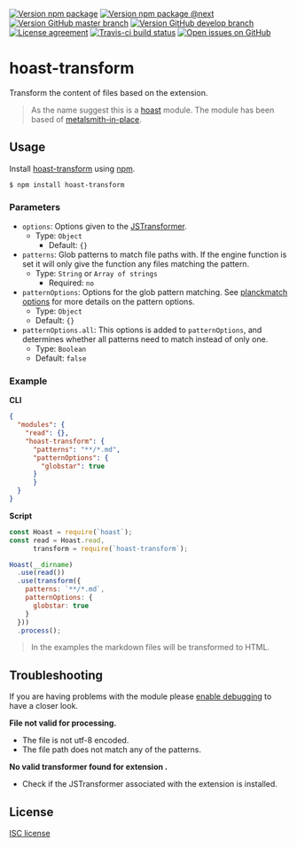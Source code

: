 [![Version npm package](https://img.shields.io/npm/v/hoast-transform.svg?label=npm&style=flat-square)](https://npmjs.com/package/hoast-transform)
[![Version npm package @next](https://img.shields.io/npm/v/hoast-transform/next.svg?label=npm/next&style=flat-square)](https://npmjs.com/package/hoast-transform/v/next)
[![Version GitHub master branch](https://img.shields.io/github/package-json/v/hoast/hoast-transform.svg?label=github&style=flat-square)](https://github.com/hoast/hoast-transform#readme)
[![Version GitHub develop branch](https://img.shields.io/github/package-json/v/hoast/hoast-transform/develop.svg?label=github/develop&style=flat-square)](https://github.com/hoast/hoast-transform/tree/develop#readme)
[![License agreement](https://img.shields.io/github/license/hoast/hoast-transform.svg?style=flat-square)](https://github.com/hoast/hoast-transform/blob/master/LICENSE)
[![Travis-ci build status](https://img.shields.io/travis-ci/hoast/hoast-transform.svg?label=travis&branch=master&style=flat-square)](https://travis-ci.org/hoast/hoast-transform)
[![Open issues on GitHub](https://img.shields.io/github/issues/hoast/hoast-transform.svg?style=flat-square)](https://github.com/hoast/hoast-transform/issues)

# hoast-transform

Transform the content of files based on the extension.

> As the name suggest this is a [hoast](https://github.com/hoast/hoast#readme) module. The module has been based of [metalsmith-in-place](https://github.com/metalsmith/metalsmith-in-place#readme).

## Usage

Install [hoast-transform](https://npmjs.com/package/hoast-transform) using [npm](https://npmjs.com).

```
$ npm install hoast-transform
```

### Parameters

* `options`: Options given to the [JSTransformer](https://github.com/jstransformers/jstransformer#readme).
  * Type: `Object`
	* Default: `{}`
* `patterns`: Glob patterns to match file paths with. If the engine function is set it will only give the function any files matching the pattern.
  * Type: `String` or `Array of strings`
	* Required: `no`
* `patternOptions`: Options for the glob pattern matching. See [planckmatch options](https://github.com/redkenrok/node-planckmatch#options) for more details on the pattern options.
  * Type: `Object`
  * Default: `{}`
* `patternOptions.all`: This options is added to `patternOptions`, and determines whether all patterns need to match instead of only one.
  * Type: `Boolean`
  * Default: `false`

### Example

**CLI**

```json
{
  "modules": {
    "read": {},
    "hoast-transform": {
      "patterns": "**/*.md",
      "patternOptions": {
        "globstar": true
      }
 	  }
  }
}
```

**Script**

```javascript
const Hoast = require(`hoast`);
const read = Hoast.read,
      transform = require(`hoast-transform`);

Hoast(__dirname)
  .use(read())
  .use(transform({
    patterns: `**/*.md`,
    patternOptions: {
      globstar: true
    }
  }))
  .process();
```

> In the examples the markdown files will be transformed to HTML.

## Troubleshooting

If you are having problems with the module please [enable debugging](https://github.com/hoast/hoast#debugging) to have a closer look.

**File not valid for processing.**
* The file is not utf-8 encoded.
* The file path does not match any of the patterns.

**No valid transformer found for extension <extension>.**
* Check if the JSTransformer associated with the extension is installed.

## License

[ISC license](https://github.com/hoast/hoast-transform/blob/master/LICENSE)